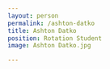 ```yaml
---
layout: person
permalink: /ashton-datko
title: Ashton Datko
position: Rotation Student
image: Ashton Datko.jpg

---
```


